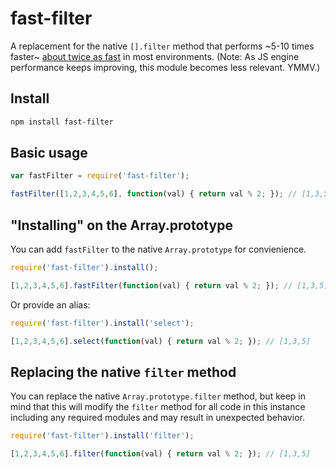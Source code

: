 # fast-filter

A replacement for the native `[].filter` method that performs ~5-10 times faster~ [about twice as fast](http://jsperf.com/fastfilter-vs-native-array-filter) in most environments. (Note: As JS engine performance keeps improving, this module becomes less relevant. YMMV.)

## Install

```bash
npm install fast-filter
```

## Basic usage
```js
var fastFilter = require('fast-filter');

fastFilter([1,2,3,4,5,6], function(val) { return val % 2; }); // [1,3,5]
```

## "Installing" on the Array.prototype
You can add `fastFilter` to the native `Array.prototype` for convienience.
```js
require('fast-filter').install();

[1,2,3,4,5,6].fastFilter(function(val) { return val % 2; }); // [1,3,5]
```

Or provide an alias:
```js
require('fast-filter').install('select');

[1,2,3,4,5,6].select(function(val) { return val % 2; }); // [1,3,5]
```

## Replacing the native `filter` method
You can replace the native `Array.prototype.filter` method, but keep in mind that this will modify the `filter` method for all code in this instance including any required modules and may result in unexpected behavior.
```js
require('fast-filter').install('filter');

[1,2,3,4,5,6].filter(function(val) { return val % 2; }); // [1,3,5]
```
